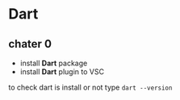 # Dart 

## chater 0

- install **Dart** package
- install **Dart** plugin to VSC

to check dart is install or not type `dart --version`


